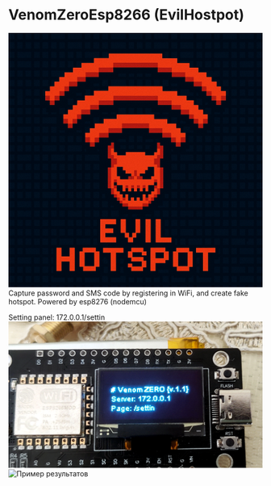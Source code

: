 # VenomZeroEsp8266 (EvilHostpot)
![logo](image/IMG_20250504_212145.png)
Capture password and SMS code by registering in WiFi, and create fake hotspot.
Powered by esp8276 (nodemcu)

Setting panel: 172.0.0.1/settin
![Шаблон](image/IMG_20250504_210732.png)
![Пример результатов](image/IMG_20250504_210627.png)
